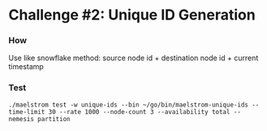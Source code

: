 # Challenge #2: Unique ID Generation

### How 

Use like snowflake method: source node id + destination node id + current timestamp

### Test
```shell
./maelstrom test -w unique-ids --bin ~/go/bin/maelstrom-unique-ids --time-limit 30 --rate 1000 --node-count 3 --availability total --nemesis partition
```
